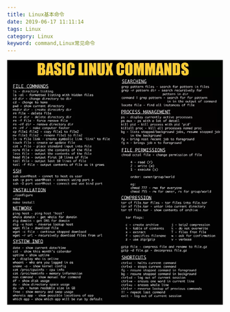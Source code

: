 ```yaml
---
title: Linux基本命令
date: 2019-06-17 11:11:14
tags: Linux
category: Linux
keyword: command,Linux常见命令
---
```

![LinuxCommand](/postimg/LinuxCommand.png)